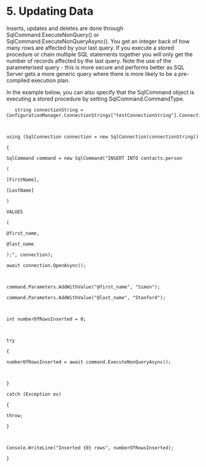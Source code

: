 # 5\. Updating Data

Inserts, updates and deletes are done through SqlCommand.ExecuteNonQuery() or
SqlCommand.ExecuteNonQueryAsync(). You get an integer back of how many rows
are affected by your last query. If you execute a stored procedure or chain
multiple SQL statements together you will only get the number of records
affected by the last query. Note the use of the parameterised query - this is
more secure and performs better as SQL Server gets a more generic query where
there is more likely to be a pre-compiled execution plan.  

In the example below, you can also specify that the SqlCommand object is
executing a stored procedure by setting SqlCommand.CommandType.

 

       string connectionString = ConfigurationManager.ConnectionStrings["testConnectionString"].ConnectionString;
    
      
    
    using (SqlConnection connection = new SqlConnection(connectionString))
    
    {
    
    SqlCommand command = new SqlCommand("INSERT INTO contacts.person
    
    (
    
    [FirstName],
    
    [LastName]
    
    )
    
    VALUES
    
    (
    
    @first_name,
    
    @last_name
    
    );", connection);
    
    await connection.OpenAsync();
    
      
    
    command.Parameters.AddWithValue("@first_name", "Simon");
    
    command.Parameters.AddWithValue("@last_name", "Stanford");
    
      
    
    int numberOfRowsInserted = 0;
    
      
    
    try
    
    {
    
    numberOfRowsInserted = await command.ExecuteNonQueryAsync();
    
      
    
    }
    
    catch (Exception ex)
    
    {
    
    throw;
    
    }
    
      
    
    Console.WriteLine("Inserted {0} rows", numberOfRowsInserted);
    
    }

<!--stackedit_data:
eyJoaXN0b3J5IjpbLTE4NjAxMTcxMzZdfQ==
-->